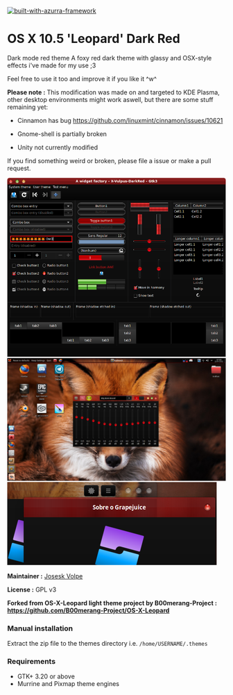 [![built-with-azurra-framework](https://github.com/Elbullazul/Azurra_framework/raw/assets/azurra_framework_smaller.png)](https://github.com/Elbullazul/Azurra_framework)

# OS X 10.5 'Leopard' Dark Red

Dark mode red theme
A foxy red dark theme with glassy and OSX-style effects i've made for my use ;3

Feel free to use it too and improve it if you like it ^w^

**Please note :** This modification was made on and targeted to KDE Plasma, other desktop environments might work aswell, but there are some stuff remaining yet:

* Cinnamon has bug https://github.com/linuxmint/cinnamon/issues/10621

* Gnome-shell is partially broken

* Unity not currently modified

If you find something weird or broken, please file a issue or make a pull request.

![os-x-leopard](./preview.png) ![preview](./cinnamon/thumbnail.png) ![preview2](./preview2.png)

**Maintainer :** [Josesk Volpe](https://github.com/JoseskVolpe)

**License :** GPL v3

**Forked from OS-X-Leopard light theme project by B00merang-Project : https://github.com/B00merang-Project/OS-X-Leopard**

### Manual installation

Extract the zip file to the themes directory i.e. `/home/USERNAME/.themes`

### Requirements

- GTK+ 3.20 or above
- Murrine and Pixmap theme engines
